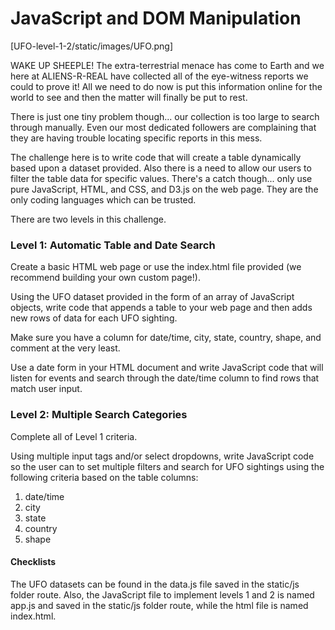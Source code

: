 # JavaScript and DOM Manipulation

[UFO-level-1-2/static/images/UFO.png]

WAKE UP SHEEPLE! The extra-terrestrial menace has come to Earth and we here at ALIENS-R-REAL have collected all of the eye-witness reports we could to prove it! All we need to do now is put this information online for the world to see and then the matter will finally be put to rest.


There is just one tiny problem though... our collection is too large to search through manually. Even our most dedicated followers are complaining that they are having trouble locating specific reports in this mess.


The challenge here is to write code that will create a table dynamically based upon a dataset provided. Also there is a need to allow our users to filter the table data for specific values. There's a catch though...  only use pure JavaScript, HTML, and CSS, and D3.js on the web page. They are the only coding languages which can be trusted.

There are two levels in this challenge.

### Level 1: Automatic Table and Date Search

Create a basic HTML web page or use the index.html file provided (we recommend building your own custom page!).

Using the UFO dataset provided in the form of an array of JavaScript objects, write code that appends a table to your web page and then adds new rows of data for each UFO sighting.

Make sure you have a column for date/time, city, state, country, shape, and comment at the very least.

Use a date form in your HTML document and write JavaScript code that will listen for events and search through the date/time column to find rows that match user input.


### Level 2: Multiple Search Categories

Complete all of Level 1 criteria.

Using multiple input tags and/or select dropdowns, write JavaScript code so the user can to set multiple filters and search for UFO sightings using the following criteria based on the table columns:

1.  date/time
2.  city
3.  state
4. country
5.  shape

#### Checklists
The UFO datasets can be found in the data.js file saved in the static/js folder route. Also, the JavaScript file to implement levels 1 and 2 is named app.js and saved in the static/js folder route, while the html file is named index.html.   


